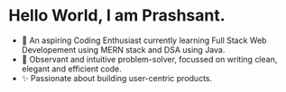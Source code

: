 # Hello World, I am Prashsant.
- 🔭 An aspiring Coding Enthusiast currently learning Full Stack Web Developement using MERN stack and DSA using Java.
- 🧐 Observant and intuitive problem-solver, focussed on writing clean, elegant and efficient code.
- ✨ Passionate about building user-centric products.

